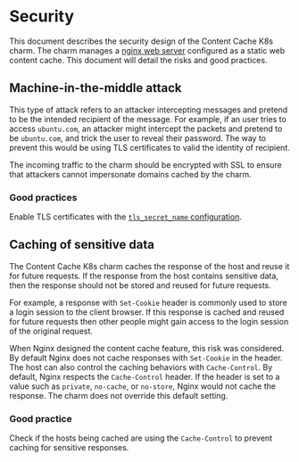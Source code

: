 # Security

This document describes the security design of the Content Cache K8s charm. The charm manages a [nginx web server](https://nginx.org/) configured as a static web content cache. This document will detail the risks and good practices.

## Machine-in-the-middle attack

This type of attack refers to an attacker intercepting messages and pretend to be the intended recipient of the message.
For example, if an user tries to access `ubuntu.com`, an attacker might intercept the packets and pretend to be `ubuntu.com`, and trick the user to reveal their password.
The way to prevent this would be using TLS certificates to valid the identity of recipient.

The incoming traffic to the charm should be encrypted with SSL to ensure that attackers cannot impersonate domains cached by the charm.

### Good practices

Enable TLS certificates with the [`tls_secret_name` configuration](https://charmhub.io/content-cache-k8s/configurations#tls_secret_name).

## Caching of sensitive data

The Content Cache K8s charm caches the response of the host and reuse it for future requests.
If the response from the host contains sensitive data, then the response should not be stored and reused for future requests.

For example, a response with `Set-Cookie` header is commonly used to store a login session to the client browser. If this response is cached and reused for future requests then other people might gain access to the login session of the original request.

When Nginx designed the content cache feature, this risk was considered. By default Nginx does not cache responses with `Set-Cookie` in the header.
The host can also control the caching behaviors with `Cache-Control`.
By default, Nginx respects  the `Cache-Control` header. If the header is set to a value such as `private`, `no-cache`, or `no-store`, Nginx would not cache the response.
The charm does not override this default setting.

### Good practice

Check if the hosts being cached are using the `Cache-Control` to prevent caching for sensitive responses.